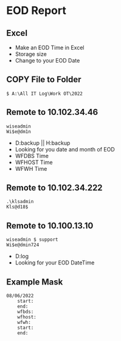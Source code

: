 # EOD Report


## Excel

- Make an EOD Time in Excel
- Storage size
- Change to your EOD Date

## COPY File to Folder
```
$ A:\All IT Log\Work OT\2022
```

## Remote to 10.102.34.46
```
wiseadmin
Wi$e@dm1n
```

- D:backup || H:backup
- Looking for you date and month of EOD
- WFDBS Time
- WFHOST Time
- WFWH Time
  
## Remote to 10.102.34.222
```
.\klsadmin
Kls@d18$
```
## Remote to 10.100.13.10
```
wiseadmin $ support
Wi$e@dmin724
```
- D:log
- Looking for your EOD DateTime
  
## Example Mask
```
08/06/2022
    start: 
    end: 
    wfbds: 
    wfhost:
    wfwh:
    start: 
    end: 
```
